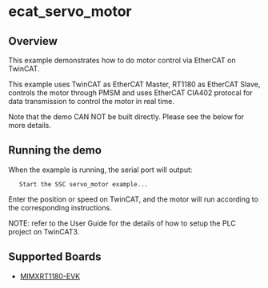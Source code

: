 # ecat_servo_motor

## Overview
This example demonstrates how to do motor control via EtherCAT on TwinCAT.

This example uses TwinCAT as EtherCAT Master, RT1180 as EtherCAT Slave, controls the motor through PMSM 
and uses EtherCAT CIA402 protocal for data transmission to control the motor in real time.

Note that the demo CAN NOT be built directly. Please see the below for more details.

## Running the demo
When the example is running, the serial port will output:

       Start the SSC servo_motor example...

Enter the position or speed on TwinCAT, and the motor will run according to the corresponding instructions.

NOTE: refer to the User Guide for the details of how to setup the PLC project on TwinCAT3.

## Supported Boards
- [MIMXRT1180-EVK](../../_boards/evkmimxrt1180/ecat_examples/servo_motor/example_board_readme.md)
